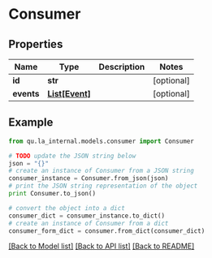 # Consumer


## Properties
Name | Type | Description | Notes
------------ | ------------- | ------------- | -------------
**id** | **str** |  | [optional] 
**events** | [**List[Event]**](Event.md) |  | [optional] 

## Example

```python
from qu.la_internal.models.consumer import Consumer

# TODO update the JSON string below
json = "{}"
# create an instance of Consumer from a JSON string
consumer_instance = Consumer.from_json(json)
# print the JSON string representation of the object
print Consumer.to_json()

# convert the object into a dict
consumer_dict = consumer_instance.to_dict()
# create an instance of Consumer from a dict
consumer_form_dict = consumer.from_dict(consumer_dict)
```
[[Back to Model list]](../README.md#documentation-for-models) [[Back to API list]](../README.md#documentation-for-api-endpoints) [[Back to README]](../README.md)


